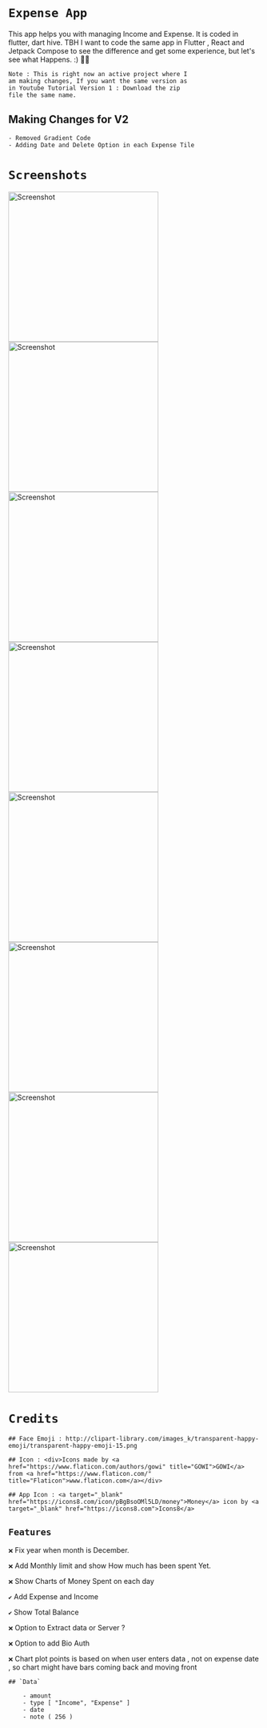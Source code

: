 # `Expense App`

This app helps you with managing Income and Expense. It is coded in flutter, dart hive. TBH I want to code the same app in Flutter , React and Jetpack Compose to see the difference and get some experience, but let's see what Happens. :) 🤠🤗

```
Note : This is right now an active project where I
am making changes, If you want the same version as
in Youtube Tutorial Version 1 : Download the zip
file the same name.
```

## Making Changes for V2

    - Removed Gradient Code
    - Adding Date and Delete Option in each Expense Tile

# `Screenshots`

<img src="screenshots/Screenshot_1636140672_framed.png" width="300" alt="Screenshot">

<img src="screenshots/Screenshot_1636140708_framed.png" width="300" alt="Screenshot">

<img src="screenshots/Screenshot_1636140723_framed.png" width="300" alt="Screenshot">

<img src="screenshots/Screenshot_1636140829_framed.png" width="300" alt="Screenshot">

<img src="screenshots/Screenshot_1636140834_framed.png" width="300" alt="Screenshot">

<img src="screenshots/Screenshot_1636140838_framed.png" width="300" alt="Screenshot">

<img src="screenshots/Screenshot_1638088460_framed.png.png" width="300" alt="Screenshot">

<img src="screenshots/Screenshot_1638088465_framed.png" width="300" alt="Screenshot">

# `Credits`

```
## Face Emoji : http://clipart-library.com/images_k/transparent-happy-emoji/transparent-happy-emoji-15.png

## Icon : <div>Icons made by <a href="https://www.flaticon.com/authors/gowi" title="GOWI">GOWI</a> from <a href="https://www.flaticon.com/" title="Flaticon">www.flaticon.com</a></div>

## App Icon : <a target="_blank" href="https://icons8.com/icon/pBgBsoOMl5LD/money">Money</a> icon by <a target="_blank" href="https://icons8.com">Icons8</a>
```

## `Features`

`❌` Fix year when month is December.

`❌` Add Monthly limit and show How much has been spent Yet.

`❌` Show Charts of Money Spent on each day

`✔️` Add Expense and Income

`✔️` Show Total Balance

`❌` Option to Extract data or Server ?

`❌` Option to add Bio Auth

`❌` Chart plot points is based on when user enters data , not on expense date , so chart might have bars coming back and moving front

```
## `Data`

    - amount
    - type [ "Income", "Expense" ]
    - date
    - note ( 256 )
```
